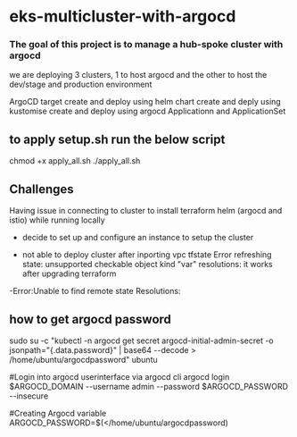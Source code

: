 # eks-multicluster-with-argocd

### The goal of this project is to manage a hub-spoke cluster with argocd

we are deploying 3 clusters, 1 to host argocd and the other to host the dev/stage and production environment

ArgoCD target
create and deploy using helm chart
create and deply using kustomise
create and deploy using argocd Applicationn and ApplicationSet


## to apply setup.sh run the below script
chmod +x apply_all.sh
./apply_all.sh


## Challenges
Having issue in connecting to cluster to install terraform helm (argocd and istio) while running locally
- decide to set up and configure an instance to setup the cluster

- not able to deploy cluster after inporting vpc tfstate
Error refreshing state: unsupported checkable object kind "var"
resolutions: it works after upgrading terraform

-Error:Unable to find remote state
Resolutions:

## how to get argocd password


sudo su -c "kubectl -n argocd get secret argocd-initial-admin-secret -o jsonpath="{.data.password}" | base64 --decode > /home/ubuntu/argocdpassword" ubuntu

#Login into argocd userinterface via argocd cli
argocd login $ARGOCD_DOMAIN --username admin --password $ARGOCD_PASSWORD --insecure

#Creating Argocd variable
ARGOCD_PASSWORD=$(</home/ubuntu/argocdpassword)